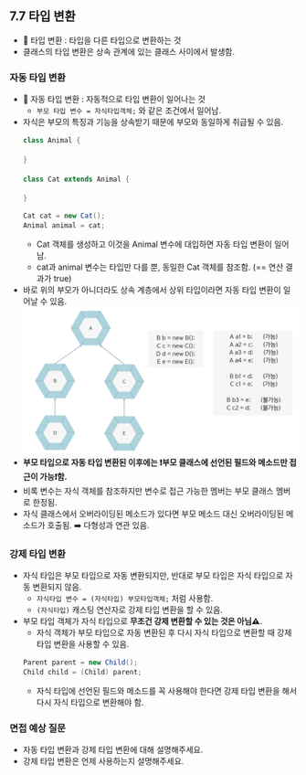 ## 7.7 타입 변환
- 💠 타입 변환 : 타입을 다른 타입으로 변환하는 것
- 클래스의 타입 변환은 상속 관계에 있는 클래스 사이에서 발생함.

### 자동 타입 변환
- 💠 자동 타입 변환 : 자동적으로 타입 변환이 일어나는 것
    - `부모 타입 변수 = 자식타입객체;` 와 같은 조건에서 일어남.
- 자식은 부모의 특징과 기능을 상속받기 때문에 부모와 동일하게 취급될 수 있음.
    ```java
    class Animal {
    
    }

    class Cat extends Animal {
        
    }
    ```
    ```java
    Cat cat = new Cat();
    Animal animal = cat;
    ```
    - Cat 객체를 생성하고 이것을 Animal 변수에 대입하면 자동 타입 변환이 일어남.
    - cat과 animal 변수는 타입만 다를 뿐, 동일한 Cat 객체를 참조함. (== 연산 결과가 true)
- 바로 위의 부모가 아니더라도 상속 계층에서 상위 타입이라면 자동 타입 변환이 일어날 수 있음.
![img.png](img/자동타입변환.png)
- **부모 타입으로 자동 타입 변환된 이후에는 ❗️부모 클래스에 선언된 필드와 메소드만 접근이 가능❗️함.**
- 비록 변수는 자식 객체를 참조하지만 변수로 접근 가능한 멤버는 부모 클래스 멤버로 한정됨.
- 자식 클래스에서 오버라이딩된 메소드가 있다면 부모 메소드 대신 오버라이딩된 메소드가 호출됨. ➡️ 다형성과 연관 있음.

### 강제 타입 변환
- 자식 타입은 부모 타입으로 자동 변환되지만, 반대로 부모 타입은 자식 타입으로 자동 변환되지 않음.
  - `자식타입 변수 = (자식타입) 부모타입객체;` 처럼 사용함.
  - `(자식타입)` 캐스팅 연산자로 강제 타입 변환을 할 수 있음.
- 부모 타입 객체가 자식 타입으로 **무조건 강제 변환할 수 있는 것은 아님⚠️**.
  - 자식 객체가 부모 타입으로 자동 변환된 후 다시 자식 타입으로 변환할 때 강제 타입 변환을 사용할 수 있음.
  ```java
  Parent parent = new Child();
  Child child = (Child) parent;
  ```
  - 자식 타입에 선언된 필드와 메소드를 꼭 사용해야 한다면 강제 타입 변환을 해서 다시 자식 타입으로 변환해야 함.
  

### 면접 예상 질문
- 자동 타입 변환과 강제 타입 변환에 대해 설명해주세요.
- 강제 타입 변환은 언제 사용하는지 설명해주세요.